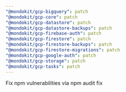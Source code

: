 ```yaml
---
"@mondokit/gcp-bigquery": patch
"@mondokit/gcp-core": patch
"@mondokit/gcp-datastore": patch
"@mondokit/gcp-datastore-backups": patch
"@mondokit/gcp-firebase-auth": patch
"@mondokit/gcp-firestore": patch
"@mondokit/gcp-firestore-backups": patch
"@mondokit/gcp-firestore-migrations": patch
"@mondokit/gcp-google-auth": patch
"@mondokit/gcp-storage": patch
"@mondokit/gcp-tasks": patch
---
```


Fix npm vulnerabilities via npm audit fix

